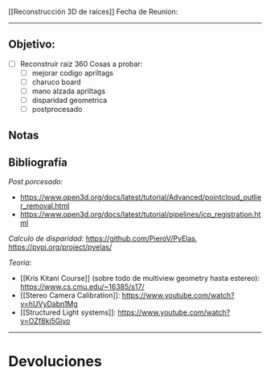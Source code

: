 [[Reconstrucción 3D de raíces]]
Fecha de Reunion: 

---

## Objetivo:
- [ ] Reconstruir raiz 360
	Cosas a probar:
	- [ ] mejorar codigo apriltags
	- [ ] charuco board
	- [ ] mano alzada apriltags
	- [ ] disparidad geometrica
	- [ ] postprocesado
## Notas

## Bibliografía
*Post porcesado:*
- https://www.open3d.org/docs/latest/tutorial/Advanced/pointcloud_outlier_removal.html
- https://www.open3d.org/docs/latest/tutorial/pipelines/icp_registration.html

*Calculo de disparidad:*
 https://github.com/PieroV/PyElas, https://pypi.org/project/pyelas/

*Teoria*:
- [[Kris Kitani Course]] (sobre todo de multiview geometry hasta estereo): https://www.cs.cmu.edu/~16385/s17/
- [[Stereo Camera Calibration]]: https://www.youtube.com/watch?v=hUVyDabn1Mg
- [[Structured Light systems]]: https://www.youtube.com/watch?v=OZf8ki5Givo

---
# Devoluciones